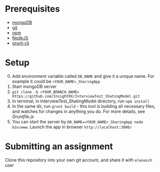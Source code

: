 # Prerequisites 

- [mongoDB](https://docs.mongodb.com/manual/installation/)
- [git](https://git-scm.com/book/en/v2/Getting-Started-Installing-Git)
- [npm](https://www.npmjs.com/get-npm)
- [NodeJS](https://nodejs.org/en/download/)
- [grunt-cli](https://github.com/gruntjs/grunt-cli)


# Setup
0. Add environment variable called `DB_NAME` and give it a unique name. For example it could be `<YOUR_NAME>_SharingApp`
1. Start mongoDB server 
2. `git clone -b <YOUR_BRANCH_NAME> https://github.com/InsightRX/InterviewTest_ShatingModel.git`
3. In terminal, in InterviewTest_ShatingModel directory, run `npm install`
4. In the same dir, run `grunt build` - this tool is building all necessary files, and watches for changes in anything you do. For more details, see *Gruntfile.js*
5. You can start the server by `DB_NAME=<YOUR_NAME>_SharingApp node bin/www`. Launch the app in browser `http://localhost:3000/`


# Submitting an assignment 
Clone this repository into your own git account, and share it with `elenasch` user

